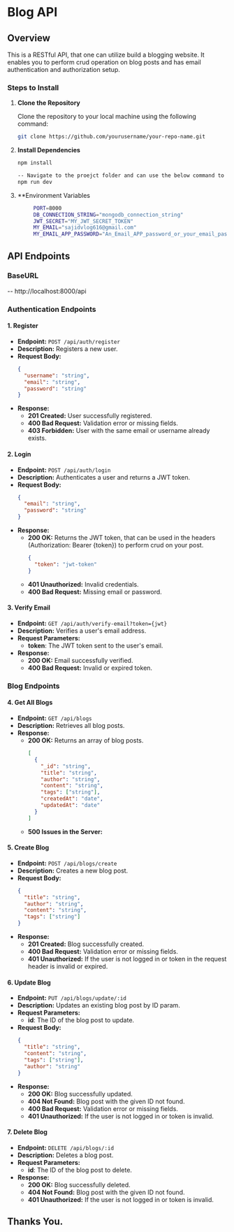# Blog API

## Overview
This is a RESTful API, that one can utilize build a blogging website. It enables you to perform crud operation on blog posts and has email authentication and authorization setup.


### Steps to Install

1. **Clone the Repository**

   Clone the repository to your local machine using the following command:

   ```bash
   git clone https://github.com/yourusername/your-repo-name.git
   ```
2. **Install Dependencies**

   ```bash
   npm install
   
   -- Navigate to the proejct folder and can use the below command to start the server.
   npm run dev

   ```
3. **Environment Variables

   ```bash
        PORT=8000
        DB_CONNECTION_STRING="mongodb_connection_string"
        JWT_SECRET="MY_JWT_SECRET_TOKEN"
        MY_EMAIL="sajidvlog616@gmail.com"
        MY_EMAIL_APP_PASSWORD="An_Email_APP_password_or_your_email_password_that_is_use_to_send_email_for_verification"
   ```
   

## API Endpoints

### BaseURL
-- http://localhost:8000/api

### Authentication Endpoints

#### 1. Register

- **Endpoint:** `POST /api/auth/register`
- **Description:** Registers a new user.
- **Request Body:**
    ```json
    {
      "username": "string",
      "email": "string",
      "password": "string"
    }
    ```
- **Response:**
  - **201 Created:** User successfully registered.
  - **400 Bad Request:** Validation error or missing fields.
  - **403 Forbidden:** User with the same email or username already exists.

#### 2. Login

- **Endpoint:** `POST /api/auth/login`
- **Description:** Authenticates a user and returns a JWT token.
- **Request Body:**
    ```json
    {
      "email": "string",
      "password": "string"
    }
    ```
- **Response:**
  - **200 OK:** Returns the JWT token, that can be used in the headers (Authorization: Bearer {token}) to perform crud on your post.
    ```json
    {
      "token": "jwt-token"
    }
    ```
  - **401 Unauthorized:** Invalid credentials.
  - **400 Bad Request:** Missing email or password.

#### 3. Verify Email

- **Endpoint:** `GET /api/auth/verify-email?token={jwt}`
- **Description:** Verifies a user's email address.
- **Request Parameters:** 
  - **token**: The JWT token sent to the user's email.
- **Response:**
  - **200 OK:** Email successfully verified.
  - **400 Bad Request:** Invalid or expired token.

### Blog Endpoints

#### 4. Get All Blogs

- **Endpoint:** `GET /api/blogs`
- **Description:** Retrieves all blog posts.
- **Response:**
  - **200 OK:** Returns an array of blog posts.
    ```json
    [
      {
        "_id": "string",
        "title": "string",
        "author": "string",
        "content": "string",
        "tags": ["string"],
        "createdAt": "date",
        "updatedAt": "date"
      }
    ]
    ```
  - **500 Issues in the Server:** 

#### 5. Create Blog

- **Endpoint:** `POST /api/blogs/create`
- **Description:** Creates a new blog post.
- **Request Body:**
    ```json
    {
      "title": "string",
      "author": "string",
      "content": "string",
      "tags": ["string"]
    }
    ```
- **Response:**
  - **201 Created:** Blog successfully created.
  - **400 Bad Request:** Validation error or missing fields.
  - **401 Unauthorized:** If the user is not logged in or token in the request header is invalid or expired.

#### 6. Update Blog

- **Endpoint:** `PUT /api/blogs/update/:id`
- **Description:** Updates an existing blog post by ID param.
- **Request Parameters:** 
  - **id**: The ID of the blog post to update.
- **Request Body:**
    ```json
    {
      "title": "string",
      "content": "string",
      "tags": ["string"],
      "author": "string"
    }
    ```
- **Response:**
  - **200 OK:** Blog successfully updated.
  - **404 Not Found:** Blog post with the given ID not found.
  - **400 Bad Request:** Validation error or missing fields.
  - **401 Unauthorized:** If the user is not logged in or token is invalid.

#### 7. Delete Blog

- **Endpoint:** `DELETE /api/blogs/:id`
- **Description:** Deletes a blog post.
- **Request Parameters:** 
  - **id**: The ID of the blog post to delete.
- **Response:**
  - **200 OK:** Blog successfully deleted.
  - **404 Not Found:** Blog post with the given ID not found.
  - **401 Unauthorized:** If the user is not logged in or token is invalid.


## Thanks You.
